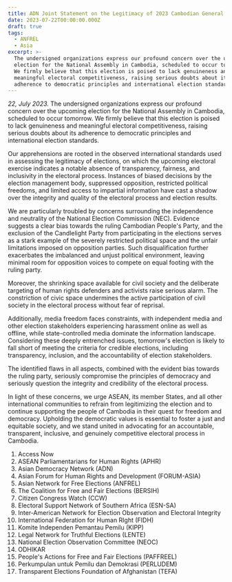 ```yaml
---
title: ADN Joint Statement on the Legitimacy of 2023 Cambodian General Election
date: 2023-07-22T00:00:00.000Z
draft: true
tags:
  - ANFREL
  - Asia
excerpt: >-
  The undersigned organizations express our profound concern over the upcoming
  election for the National Assembly in Cambodia, scheduled to occur tomorrow.
  We firmly believe that this election is poised to lack genuineness and
  meaningful electoral competitiveness, raising serious doubts about its
  adherence to democratic principles and international election standards.
---
```


*22, July 2023.* The undersigned organizations express our profound concern over the upcoming election for the National Assembly in Cambodia, scheduled to occur tomorrow. We firmly believe that this election is poised to lack genuineness and meaningful electoral competitiveness, raising serious doubts about its adherence to democratic principles and international election standards.

Our apprehensions are rooted in the observed international standards used in assessing the legitimacy of elections, on which the upcoming electoral exercise indicates a notable absence of transparency, fairness, and inclusivity in the electoral process. Instances of biased decisions by the election management body, suppressed opposition, restricted political freedoms, and limited access to impartial information have cast a shadow over the integrity and quality of the electoral process and election results.

We are particularly troubled by concerns surrounding the independence and neutrality of the National Election Commission (NEC). Evidence suggests a clear bias towards the ruling Cambodian People's Party, and the exclusion of the Candlelight Party from participating in the elections serves as a stark example of the severely restricted political space and the unfair limitations imposed on opposition parties. Such disqualification further exacerbates the imbalanced and unjust political environment, leaving minimal room for opposition voices to compete on equal footing with the ruling party.

Moreover, the shrinking space available for civil society and the deliberate targeting of human rights defenders and activists raise serious alarm. The constriction of civic space undermines the active participation of civil society in the electoral process without fear of reprisal.

Additionally, media freedom faces constraints, with independent media and other election stakeholders experiencing harassment online as well as offline, while state-controlled media dominate the information landscape. Considering these deeply entrenched issues, tomorrow's election is likely to fall short of meeting the criteria for credible elections, including transparency, inclusion, and the accountability of election stakeholders.

The identified flaws in all aspects, combined with the evident bias towards the ruling party, seriously compromise the principles of democracy and seriously question the integrity and credibility of the electoral process.

In light of these concerns, we urge ASEAN, its member States, and all other international communities to refrain from legitimizing the election and to continue supporting the people of Cambodia in their quest for freedom and democracy. Upholding the democratic values is essential to foster a just and equitable society, and we stand united in advocating for an accountable, transparent, inclusive, and genuinely competitive electoral process in Cambodia.

1. Access Now
2. ASEAN Parliamentarians for Human Rights (APHR)
3. Asian Democracy Network (ADN)
4. Asian Forum for Human Rights and Development (FORUM-ASIA)
5. Asian Network for Free Elections (ANFREL)
6. The Coalition for Free and Fair Elections (BERSIH)
7. Citizen Congress Watch (CCW)
8. Electoral Support Network of Southern Africa (ESN-SA)
9. Inter-American Network for Election Observation and Electoral Integrity
10. International Federation for Human RIght (FIDH)
11. Komite Independen Pemantau Pemilu (KIPP)
12. Legal Network for Truthful Elections (LENTE)
13. National Election Observation Committee (NEOC)
14. ODHIKAR
15. People's Actions for Free and Fair Elections (PAFFREEL)
16. Perkumpulan untuk Pemilu dan Demokrasi (PERLUDEM)
17. Transparent Elections Foundation of Afghanistan (TEFA)
